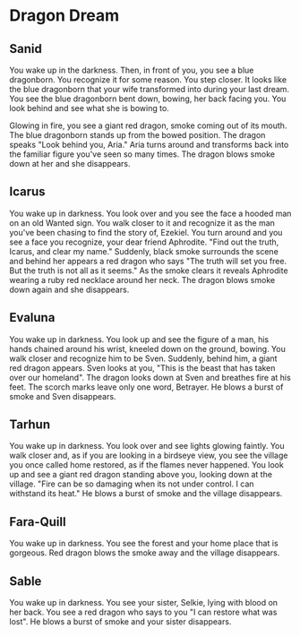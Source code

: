 # Dragon Dream


## Sanid

You wake up in the darkness. Then, in front of you, you see a blue dragonborn. You recognize it for some reason. You step closer. It looks like the blue dragonborn that your wife transformed into during your last dream. You see the blue dragonborn bent down, bowing, her back facing you. You look behind and see what she is bowing to. 

Glowing in fire, you see a giant red dragon, smoke coming out of its mouth. The blue dragonborn stands up from the bowed position. The dragon speaks "Look behind you, Aria." Aria turns around and transforms back into the familiar figure you've seen so many times. The dragon blows smoke down at her and she disappears. 


## Icarus

You wake up in darkness. You look over and you see the face a hooded man on an old Wanted sign. You walk closer to it and recognize it as the man you've been chasing to find the story of, Ezekiel. You turn around and you see a face you recognize, your dear friend Aphrodite. "Find out the truth, Icarus, and clear my name." Suddenly, black smoke surrounds the scene and behind her appears a red dragon who says "The truth will set you free. But the truth is not all as it seems." As the smoke clears it reveals Aphrodite wearing a ruby red necklace around her neck. The dragon blows smoke down again and she disappears.


## Evaluna

You wake up in darkness. You look up and see the figure of a man, his hands chained around his wrist, kneeled down on the ground, bowing. You walk closer and recognize him to be Sven. Suddenly, behind him, a giant red dragon appears. Sven looks at you, "This is the beast that has taken over our homeland". The dragon looks down at Sven and breathes fire at his feet. The scorch marks leave only one word, Betrayer. He blows a burst of smoke and Sven disappears.




## Tarhun

You wake up in darkness. You look over and see lights glowing faintly. You walk closer and, as if you are looking in a birdseye view, you see the village you once called home restored, as if the flames never happened. You look up and see a giant red dragon standing above you, looking down at the village. "Fire can be so damaging when its not under control. I can withstand its heat." He blows a burst of smoke and the village disappears.





## Fara-Quill

You wake up in darkness. You see the forest and your home place that is gorgeous. Red dragon blows the smoke away and the village disappears. 






## Sable

You wake up in darkness. You see your sister, Selkie, lying with blood on her back. You see a red dragon who says to you "I can restore what was lost". He blows a burst of smoke and your sister disappears.









